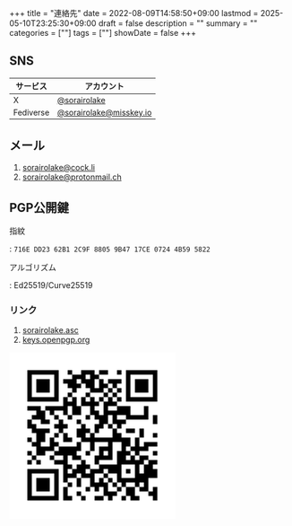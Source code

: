 +++
title = "連絡先"
date = 2022-08-09T14:58:50+09:00
lastmod = 2025-05-10T23:25:30+09:00
draft = false
description = ""
summary = ""
categories = [""]
tags = [""]
showDate = false
+++

## SNS

| サービス  | アカウント                                                 |
| --------- | ---------------------------------------------------------- |
| X         | [@sorairolake](https://x.com/sorairolake)                  |
| Fediverse | [@sorairolake@misskey.io](https://misskey.io/@sorairolake) |

## メール

1.  <sorairolake@cock.li>
2.  <sorairolake@protonmail.ch>

## PGP公開鍵

指紋

: `716E DD23 62B1 2C9F 8805 9B47 17CE 0724 4B59 5822`

アルゴリズム

: Ed25519/Curve25519

### リンク

1.  [sorairolake.asc](sorairolake.asc)
2.  [keys.openpgp.org](https://keys.openpgp.org/search?q=716EDD2362B12C9F88059B4717CE07244B595822)

![openpgp4fprのQRコード](openpgp4fpr.svg "openpgp4fpr")
